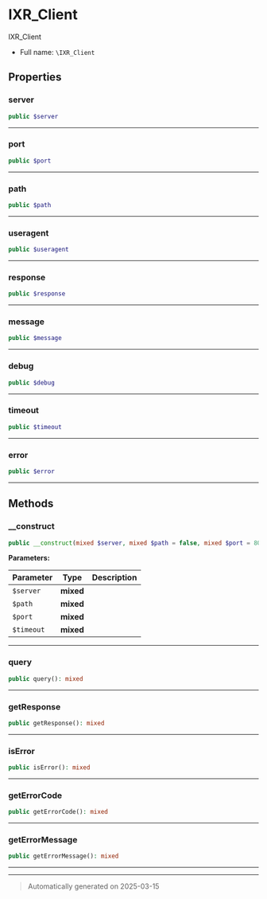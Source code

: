 
# IXR_Client

IXR_Client



* Full name: `\IXR_Client`



## Properties


### server



```php
public $server
```






***

### port



```php
public $port
```






***

### path



```php
public $path
```






***

### useragent



```php
public $useragent
```






***

### response



```php
public $response
```






***

### message



```php
public $message
```






***

### debug



```php
public $debug
```






***

### timeout



```php
public $timeout
```






***

### error



```php
public $error
```






***

## Methods


### __construct



```php
public __construct(mixed $server, mixed $path = false, mixed $port = 80, mixed $timeout = 15): mixed
```








**Parameters:**

| Parameter | Type | Description |
|-----------|------|-------------|
| `$server` | **mixed** |  |
| `$path` | **mixed** |  |
| `$port` | **mixed** |  |
| `$timeout` | **mixed** |  |





***

### query



```php
public query(): mixed
```












***

### getResponse



```php
public getResponse(): mixed
```












***

### isError



```php
public isError(): mixed
```












***

### getErrorCode



```php
public getErrorCode(): mixed
```












***

### getErrorMessage



```php
public getErrorMessage(): mixed
```












***


***
> Automatically generated on 2025-03-15
